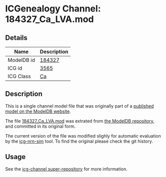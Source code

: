 # ICGenealogy Channel: 184327\_Ca\_LVA.mod

## Details

Name | Description
---- | -----------
ModelDB id | [184327](http://senselab.med.yale.edu/ModelDB/ShowModel.cshtml?model=184327)
ICG id | [3565](http://icg.neurotheory.ox.ac.uk/channels/3/3565)
ICG Class | [Ca](http://icg.neurotheory.ox.ac.uk/channels/3)

## Description

This is a single channel model file that was originally part of a [published model on the ModelDB website](http://senselab.med.yale.edu/mModelDB/ShowModel.cshtml?model=184327).


The file [184327\_Ca\_LVA.mod](184327_Ca_LVA.mod) was extrated from [the ModelDB repository](http://senselab.med.yale.edu/ModelDB/ShowModel.cshtml?model=184327), and committed in its original form.

The current version of the file was modified slighly for automatic evaluation by the [icg-nrn-sim](https://github.com/icgenealogy/icg-nrn-sim) tool. To find the original please check the git history.


## Usage

See the [icg-channel super-repository](https://github.com/icgenealogy/icg-channels) for more information.